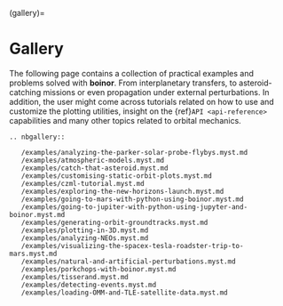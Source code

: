 (gallery)=
# Gallery

The following page contains a collection of practical examples and problems solved with **boinor**. From interplanetary transfers, to asteroid-catching missions or even propagation under external perturbations.
In addition, the user might come across tutorials related on how to use and customize
the plotting utilities, insight on the {ref}`API <api-reference>` capabilities and many other topics related to orbital mechanics.

```{eval-rst}
.. nbgallery::

   /examples/analyzing-the-parker-solar-probe-flybys.myst.md
   /examples/atmospheric-models.myst.md
   /examples/catch-that-asteroid.myst.md
   /examples/customising-static-orbit-plots.myst.md
   /examples/czml-tutorial.myst.md
   /examples/exploring-the-new-horizons-launch.myst.md
   /examples/going-to-mars-with-python-using-boinor.myst.md
   /examples/going-to-jupiter-with-python-using-jupyter-and-boinor.myst.md
   /examples/generating-orbit-groundtracks.myst.md
   /examples/plotting-in-3D.myst.md
   /examples/analyzing-NEOs.myst.md
   /examples/visualizing-the-spacex-tesla-roadster-trip-to-mars.myst.md
   /examples/natural-and-artificial-perturbations.myst.md
   /examples/porkchops-with-boinor.myst.md
   /examples/tisserand.myst.md
   /examples/detecting-events.myst.md
   /examples/loading-OMM-and-TLE-satellite-data.myst.md
   
```

